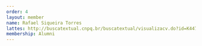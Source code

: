 ```yaml
---
order: 4
layout: member
name: Rafael Siqueira Torres
lattes: http://buscatextual.cnpq.br/buscatextual/visualizacv.do?id=K4478741T6
membership: Alumni
---
```

